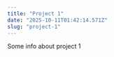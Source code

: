 ```yaml
---
title: "Project 1"
date: "2025-10-11T01:42:14.571Z"
slug: "project-1"
---
```



Some info about project 1

